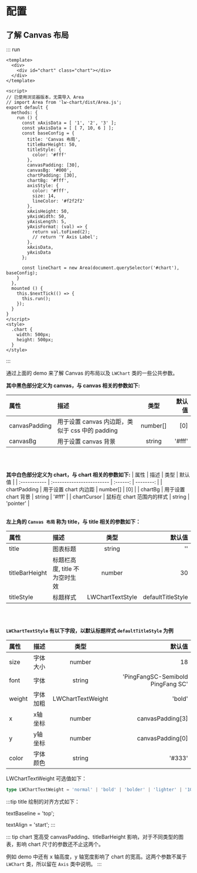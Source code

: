 # 配置

## 了解 Canvas 布局

::: run
```vue
<template>
  <div>
    <div id="chart" class="chart"></div>
  </div>
</template>

<script>
// 已使用浏览器版本，无需导入 Area
// import Area from 'lw-chart/dist/Area.js';
export default {
  methods: {
    run () {
      const xAxisData = [ '1', '2', '3' ];
      const yAxisData = [ [ 7, 10, 6 ] ];
      const baseConfig = {
        title: 'Canvas 布局',
        titleBarHeight: 50,
        titleStyle: {
          color: '#fff'
        },
        canvasPadding: [30],
        canvasBg: '#000',
        chartPadding: [30],
        chartBg: '#fff',
        axisStyle: {
          color: '#fff',
          size: 14,
          lineColor: '#f2f2f2'
        },
        xAxisHeight: 50,
        yAxisWidth: 50,
        yAxisLength: 5,
        yAxisFormat: (val) => {
          return val.toFixed(2);
          // return 'Y Axis Label';
        },
        xAxisData,
        yAxisData
      };

      const lineChart = new Area(document.querySelector('#chart'), baseConfig);
    }
  },
  mounted () {
    this.$nextTick(() => {
      this.run();
    });
  }
}
</script>
<style>
  .chart {
    width: 500px;
    height: 500px;
  }
</style>
```
:::

通过上面的 demo 来了解 Canvas 的布局以及 `LWChart` 类的一些公共参数。

**其中黑色部分定义为 canvas，与 canvas 相关的参数如下:**

|     属性      |                      描述                       |   类型   | 默认值 |
| :------------ | :---------------------------------------------- | :------: | -----: |
| canvasPadding | 用于设置 canvas 内边距，类似于 css 中的 padding | number[] |    [0] |
| canvasBg      | 用于设置 canvas 背景                            |  string  | '#fff' |


<br>
<br>

**其中白色部分定义为 chart，与 chart 相关的参数如下:**
|     属性     |           描述            |   类型   |  默认值   |
| :----------- | :------------------------ | :------: | --------: |
| chartPadding | 用于设置 chart 内边距     | number[] |       [0] |
| chartBg      | 用于设置 chart 背景       |  string  |    '#fff' |
| chartCursor  | 鼠标在 chart 范围内的样式 |  string  | 'pointer' |
<br>
<br>

**左上角的 `Canvas 布局` 称为 title，与 title 相关的参数如下：**

|      属性      |              描述              |       类型       |      默认值       |
| :------------- | :----------------------------- | :--------------: | ----------------: |
| title          | 图表标题                       |      string      |                '' |
| titleBarHeight | 标题栏高度, title 不为空时生效 |      number      |                30 |
| titleStyle     | 标题样式                       | LWChartTextStyle | defaultTitleStyle |

<br>
<br>

**`LWChartTextStyle` 有以下字段，以默认标题样式 `defaultTitleStyle` 为例**

|  属性  |   描述   |       类型        |              默认值               |
| :----- | :------- | :---------------: | --------------------------------: |
| size   | 字体大小 |      number       |                                18 |
| font   | 字体     |      string       | 'PingFangSC-Semibold PingFang SC' |
| weight | 字体加粗 | LWChartTextWeight |                            'bold' |
| x      | x轴坐标  |      number       |                  canvasPadding[3] |
| y      | y轴坐标  |      number       |                  canvasPadding[0] |
| color  | 字体颜色 |      string       |                            '#333' |


LWChartTextWeight 可选值如下：

```ts
type LWChartTextWeight = 'normal' | 'bold' | 'bolder' | 'lighter' | '100' | '200' | '300' | '400' | '500' | '600' | '700' | '800' | '900';
```


:::tip
title 绘制的对齐方式如下：

textBaseline = 'top';

textAlign = 'start';
:::


::: tip
chart 宽高受 canvasPadding、titleBarHeight 影响，对于不同类型的图表，影响 chart 尺寸的参数还不止这两个。

例如 demo 中还有 x 轴高度，y 轴宽度影响了 chart 的宽高。这两个参数不属于 `LWChart` 类，所以留在 `Axis` 类中说明。
:::
